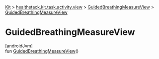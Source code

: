
[Kit](../../../kit.html) > [healthstack.kit.task.activity.view](../index.html) > [GuidedBreathingMeasureView](index.html) > [GuidedBreathingMeasureView](-guided-breathing-measure-view.html)



# GuidedBreathingMeasureView



[androidJvm]\
fun [GuidedBreathingMeasureView](-guided-breathing-measure-view.html)()




